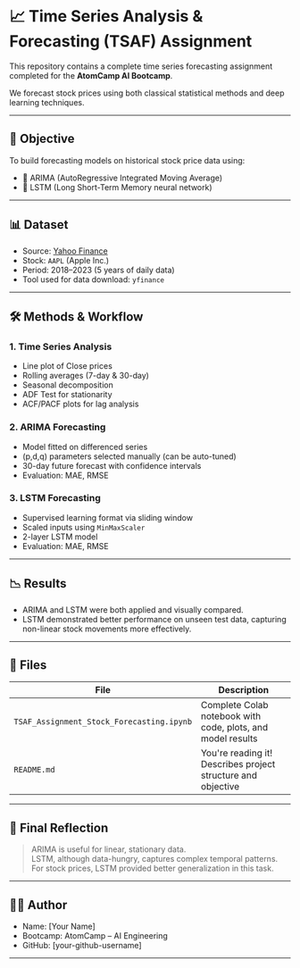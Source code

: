 # 📈 Time Series Analysis & Forecasting (TSAF) Assignment

This repository contains a complete time series forecasting assignment completed for the **AtomCamp AI Bootcamp**.

We forecast stock prices using both classical statistical methods and deep learning techniques.

---

## 📌 Objective

To build forecasting models on historical stock price data using:

- 🔹 ARIMA (AutoRegressive Integrated Moving Average)
- 🔹 LSTM (Long Short-Term Memory neural network)

---

## 📊 Dataset

- Source: [Yahoo Finance](https://finance.yahoo.com/)
- Stock: `AAPL` (Apple Inc.)
- Period: 2018–2023 (5 years of daily data)
- Tool used for data download: `yfinance`

---

## 🛠️ Methods & Workflow

### 1. Time Series Analysis
- Line plot of Close prices
- Rolling averages (7-day & 30-day)
- Seasonal decomposition
- ADF Test for stationarity
- ACF/PACF plots for lag analysis

### 2. ARIMA Forecasting
- Model fitted on differenced series
- (p,d,q) parameters selected manually (can be auto-tuned)
- 30-day future forecast with confidence intervals
- Evaluation: MAE, RMSE

### 3. LSTM Forecasting
- Supervised learning format via sliding window
- Scaled inputs using `MinMaxScaler`
- 2-layer LSTM model
- Evaluation: MAE, RMSE

---

## 📉 Results

- ARIMA and LSTM were both applied and visually compared.
- LSTM demonstrated better performance on unseen test data, capturing non-linear stock movements more effectively.

---

## 📎 Files

| File | Description |
|------|-------------|
| `TSAF_Assignment_Stock_Forecasting.ipynb` | Complete Colab notebook with code, plots, and model results |
| `README.md` | You're reading it! Describes project structure and objective |

---

## 🧠 Final Reflection

> ARIMA is useful for linear, stationary data.  
> LSTM, although data-hungry, captures complex temporal patterns.  
> For stock prices, LSTM provided better generalization in this task.

---

## 👨‍💻 Author

- Name: [Your Name]
- Bootcamp: AtomCamp – AI Engineering
- GitHub: [your-github-username]

---
